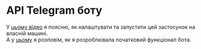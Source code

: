 # API Telegram боту

У [цьому відео](https://streamable.com/3bwllz) я поясню, як налаштувати та запустити цей застосунок на власній машині.  
А у [цьому](https://streamable.com/3bwllz) я розповім, як я розроблювала початковий функціонал бота.